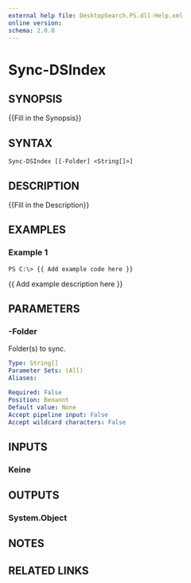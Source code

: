 ```yaml
---
external help file: DesktopSearch.PS.dll-Help.xml
online version: 
schema: 2.0.0
---
```


# Sync-DSIndex

## SYNOPSIS
{{Fill in the Synopsis}}

## SYNTAX

```
Sync-DSIndex [[-Folder] <String[]>]
```

## DESCRIPTION
{{Fill in the Description}}

## EXAMPLES

### Example 1
```
PS C:\> {{ Add example code here }}
```

{{ Add example description here }}

## PARAMETERS

### -Folder
Folder(s) to sync.

```yaml
Type: String[]
Parameter Sets: (All)
Aliases: 

Required: False
Position: Benannt
Default value: None
Accept pipeline input: False
Accept wildcard characters: False
```

## INPUTS

### Keine


## OUTPUTS

### System.Object

## NOTES

## RELATED LINKS

